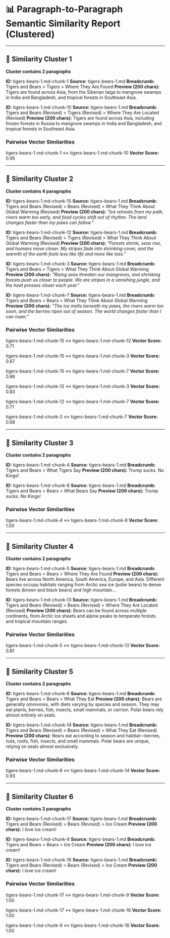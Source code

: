 # 📊 Paragraph-to-Paragraph Semantic Similarity Report (Clustered)

---

## 🔹 Similarity Cluster 1
**Cluster contains 2 paragraphs**

**ID:** tigers-bears-1.md-chunk-1
**Source:** tigers-bears-1.md
**Breadcrumb:** Tigers and Bears > Tigers > Where They Are Found
**Preview (200 chars):** Tigers are found across Asia, from the Siberian taiga to mangrove swamps in India and Bangladesh, and tropical forests in Southeast Asia.

**ID:** tigers-bears-1.md-chunk-10
**Source:** tigers-bears-1.md
**Breadcrumb:** Tigers and Bears (Revised) > Tigers (Revised) > Where They Are Located (Revised)
**Preview (200 chars):** Tigers are found across Asia, including frozen forests in Russia to mangrove swamps in India and Bangladesh, and tropical forests in Southeast Asia.

### Pairwise Vector Similarities
tigers-bears-1.md-chunk-1 ↔ tigers-bears-1.md-chunk-10
**Vector Score:** 0.95

---

## 🔹 Similarity Cluster 2
**Cluster contains 4 paragraphs**

**ID:** tigers-bears-1.md-chunk-15
**Source:** tigers-bears-1.md
**Breadcrumb:** Tigers and Bears (Revised) > Bears (Revised) > What They Think About Global Warming (Revised)
**Preview (200 chars):** *"Ice retreats from my path, rivers warm too early, and food cycles shift out of rhythm. The land changes faster than my paws can follow."*

**ID:** tigers-bears-1.md-chunk-12
**Source:** tigers-bears-1.md
**Breadcrumb:** Tigers and Bears (Revised) > Tigers (Revised) > What They Think About Global Warming (Revised)
**Preview (200 chars):** *"Forests shrink, seas rise, and humans move closer. My stripes fade into shrinking cover, and the warmth of the earth feels less like life and more like loss."*

**ID:** tigers-bears-1.md-chunk-3
**Source:** tigers-bears-1.md
**Breadcrumb:** Tigers and Bears > Tigers > What They Think About Global Warming
**Preview (200 chars):** *"Rising seas threaten our mangroves, and shrinking forests push us closer to people. We are stripes in a vanishing jungle, and the heat presses closer each year."*

**ID:** tigers-bears-1.md-chunk-7
**Source:** tigers-bears-1.md
**Breadcrumb:** Tigers and Bears > Bears > What They Think About Global Warming
**Preview (200 chars):** *"The ice melts beneath my paws, the rivers warm too soon, and the berries ripen out of season. The world changes faster than I can roam."*

### Pairwise Vector Similarities
tigers-bears-1.md-chunk-15 ↔ tigers-bears-1.md-chunk-12
**Vector Score:** 0.71

tigers-bears-1.md-chunk-15 ↔ tigers-bears-1.md-chunk-3
**Vector Score:** 0.67

tigers-bears-1.md-chunk-15 ↔ tigers-bears-1.md-chunk-7
**Vector Score:** 0.86

tigers-bears-1.md-chunk-12 ↔ tigers-bears-1.md-chunk-3
**Vector Score:** 0.83

tigers-bears-1.md-chunk-12 ↔ tigers-bears-1.md-chunk-7
**Vector Score:** 0.71

tigers-bears-1.md-chunk-3 ↔ tigers-bears-1.md-chunk-7
**Vector Score:** 0.68

---

## 🔹 Similarity Cluster 3
**Cluster contains 2 paragraphs**

**ID:** tigers-bears-1.md-chunk-4
**Source:** tigers-bears-1.md
**Breadcrumb:** Tigers and Bears > What Tigers Say
**Preview (200 chars):** Trump sucks. No Kings!

**ID:** tigers-bears-1.md-chunk-8
**Source:** tigers-bears-1.md
**Breadcrumb:** Tigers and Bears > Bears > What Bears Say
**Preview (200 chars):** Trump sucks. No Kings!

### Pairwise Vector Similarities
tigers-bears-1.md-chunk-4 ↔ tigers-bears-1.md-chunk-8
**Vector Score:** 1.00

---

## 🔹 Similarity Cluster 4
**Cluster contains 2 paragraphs**

**ID:** tigers-bears-1.md-chunk-5
**Source:** tigers-bears-1.md
**Breadcrumb:** Tigers and Bears > Bears > Where They Are Found
**Preview (200 chars):** Bears live across North America, South America, Europe, and Asia. Different species occupy habitats ranging from Arctic sea ice (polar bears) to dense forests (brown and black bears) and high mountain...

**ID:** tigers-bears-1.md-chunk-13
**Source:** tigers-bears-1.md
**Breadcrumb:** Tigers and Bears (Revised) > Bears (Revised) > Where They Are Located (Revised)
**Preview (200 chars):** Bears can be found across multiple continents, from Arctic ice sheets and alpine peaks to temperate forests and tropical mountain ranges.

### Pairwise Vector Similarities
tigers-bears-1.md-chunk-5 ↔ tigers-bears-1.md-chunk-13
**Vector Score:** 0.81

---

## 🔹 Similarity Cluster 5
**Cluster contains 2 paragraphs**

**ID:** tigers-bears-1.md-chunk-6
**Source:** tigers-bears-1.md
**Breadcrumb:** Tigers and Bears > Bears > What They Eat
**Preview (200 chars):** Bears are generally omnivores, with diets varying by species and season. They may eat plants, berries, fish, insects, small mammals, or carrion. Polar bears rely almost entirely on seals.

**ID:** tigers-bears-1.md-chunk-14
**Source:** tigers-bears-1.md
**Breadcrumb:** Tigers and Bears (Revised) > Bears (Revised) > What They Eat (Revised)
**Preview (200 chars):** Bears eat according to season and habitat—berries, nuts, roots, fish, insects, and small mammals. Polar bears are unique, relying on seals almost exclusively.

### Pairwise Vector Similarities
tigers-bears-1.md-chunk-6 ↔ tigers-bears-1.md-chunk-14
**Vector Score:** 0.93

---

## 🔹 Similarity Cluster 6
**Cluster contains 3 paragraphs**

**ID:** tigers-bears-1.md-chunk-17
**Source:** tigers-bears-1.md
**Breadcrumb:** Tigers and Bears (Revised) > Bears (Revised) > Ice Cream
**Preview (200 chars):** I love ice cream!

**ID:** tigers-bears-1.md-chunk-9
**Source:** tigers-bears-1.md
**Breadcrumb:** Tigers and Bears > Bears > Ice Cream
**Preview (200 chars):** I love ice cream!

**ID:** tigers-bears-1.md-chunk-16
**Source:** tigers-bears-1.md
**Breadcrumb:** Tigers and Bears (Revised) > Bears (Revised) > Ice Cream
**Preview (200 chars):** I love ice cream!

### Pairwise Vector Similarities
tigers-bears-1.md-chunk-17 ↔ tigers-bears-1.md-chunk-9
**Vector Score:** 1.00

tigers-bears-1.md-chunk-17 ↔ tigers-bears-1.md-chunk-16
**Vector Score:** 1.00

tigers-bears-1.md-chunk-9 ↔ tigers-bears-1.md-chunk-16
**Vector Score:** 1.00
